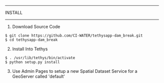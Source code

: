 *******
INSTALL
*******

1. Download Source Code

  ```
  $ git clone https://github.com/CI-WATER/tethysapp-dam_break.git
  $ cd tethysapp-dam_break
  ```

2. Install Into Tethys

  ```
  $ . /usr/lib/tethys/bin/activate
  $ python setup.py install
  ```

3. Use Admin Pages to setup a new Spatial Dataset Service for a GeoServer called 'default'


